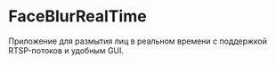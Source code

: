 # FaceBlurRealTime
Приложение для размытия лиц в реальном времени с поддержкой RTSP-потоков и удобным GUI.
